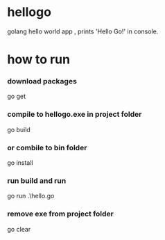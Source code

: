 # hellogo
golang hello world app , prints 'Hello Go!' in console.


# how to run

### download packages
go get

### compile to hellogo.exe in project folder
go build 

### or combile to bin folder
go install

### run build and run
go run .\hello.go

### remove exe from project folder
go clear

